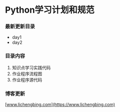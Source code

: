 # Python学习计划和规范
### 最新更新目录
* day1
* day2
  
### 目录内容
1. 知识点学习实践代码
2. 作业程序流程图
3. 作业程序源代码
  
### 博客更新
[www.lichengbing.com](https://www.lichengbing.com)



